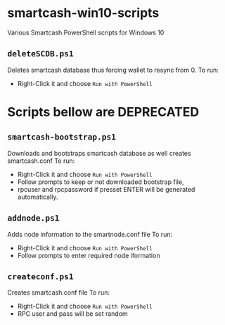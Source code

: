 # smartcash-win10-scripts
Various Smartcash PowerShell scripts for Windows 10

## `deleteSCDB.ps1`
Deletes smartcash database thus forcing wallet to resync from 0.
To run:
- Right-Click it and choose `Run with PowerShell`

# Scripts bellow are DEPRECATED

## `smartcash-bootstrap.ps1`
Downloads and bootstraps smartcash database as well creates smartcash.conf
To run:
- Right-Click it and choose `Run with PowerShell`
- Follow prompts to keep or not downloaded bootstrap file,
- rpcuser and rpcpassword if presset ENTER will be generated automatically.

## `addnode.ps1`
Adds node information to the smartnode.conf file
To run:
- Right-Click it and choose `Run with PowerShell`
- Follow prompts to enter required node iformation

## `createconf.ps1`
Creates smartcash.conf file
To run:
- Right-Click it and choose `Run with PowerShell`
- RPC user and pass will be set random

